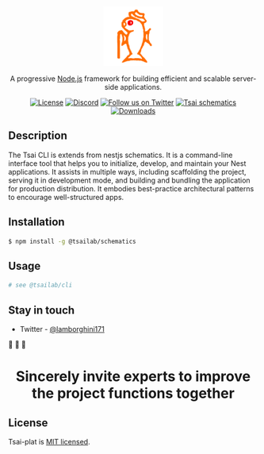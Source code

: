 <p align="center" >
  <a href="https://github.com/lotolab" target="blank"><img src="./docs/lotolab_golden.svg" width="120" alt="Tsai Logo" /></a>
</p>

<p align="center">A progressive <a href="http://nodejs.org" target="blank">Node.js</a> framework for building efficient and scalable server-side applications.</p>

<p align="center">
  <a href="https://www.npmjs.com/~tsailab" target="_blank"><img src="https://img.shields.io/npm/l/%40tsailab%2Fcli?color=%23FFDEAD&label=TSAI" alt="License" /></a>
  <a href="https://discord.gg/lotolab" target="_blank"><img src="https://img.shields.io/badge/discord-online-brightgreen.svg" alt="Discord"/></a>
  <a href="https://x.com/lamborghini171" target="_blank"><img src="https://img.shields.io/twitter/follow/lamborghini171.svg?style=social&label=Follow" alt="Follow us on Twitter"></a>  
  <a href="https://www.npmjs.com/~tsailab" target="_blank"><img src="https://img.shields.io/npm/v/@tsailab/schematics.svg?label=@tsailab/schematics" alt="Tsai schematics" /></a>
  <a href="https://www.npmjs.com/~tsailab" target="_blank"><img src="https://img.shields.io/npm/dm/%40tsailab%2Fschematics?style=flat&logoColor=%23FA0809" alt="Downloads" /></a>
</p>

## Description

 The Tsai CLI is extends from nestjs schematics.
 It is a command-line interface tool that helps you to initialize, develop, and maintain your Nest applications. It assists in multiple ways, including scaffolding the project, serving it in development mode, and building and bundling the application for production distribution. It embodies best-practice architectural patterns to encourage well-structured apps. 

## Installation

```bash
$ npm install -g @tsailab/schematics
```

## Usage

```bash
# see @tsailab/cli

```


## Stay in touch

- Twitter - [@lamborghini171](https://twitter.com/lamborghini171)

:raising_hand: :revolving_hearts: :revolving_hearts:

<h1 align="center">
Sincerely invite experts to improve the project functions together
</h1>


## License

Tsai-plat is [MIT licensed](LICENSE).
